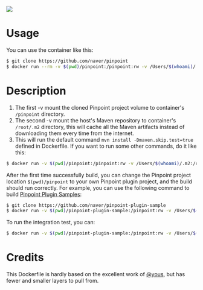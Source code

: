 [![](https://images.microbadger.com/badges/image/tangrui/pinpoint-development.svg)](https://microbadger.com/images/tangrui/pinpoint-development "Get your own image badge on microbadger.com")

# Usage

You can use the container like this:

```bash
$ git clone https://github.com/naver/pinpoint
$ docker run --rm -v $(pwd)/pinpoint:/pinpoint:rw -v /Users/$(whoami)/.m2:/root/.m2:rw tangrui/pinpoint-development
```

# Description

1. The first -v mount the cloned Pinpoint project volume to container's `/pinpoint` directory.
2. The second -v mount the host's Maven repository to container's `/root/.m2` directory, this will cache all the Maven artifacts instead of downloading them every time from the internet.
3. This will run the default command `mvn install -Dmaven.skip.test=true` defined in Dockerfile. If you want to run some other commands, do it like this:

```bash
$ docker run -v $(pwd)/pinpoint:/pinpoint:rw -v /Users/$(whoami)/.m2:/root/.m2:rw tangrui/pinpoint-development mvn clean install -Dmaven.skip.test=true
```

After the first time successfully build, you can change the Pinpoint project location `$(pwd)/pinpoint` to your own Pinpoint plugin project, and the build should run correctly. For example, you can use the following command to build [Pinpoint Plugin Samples](https://github.com/lioolli/pinpoint-plugin-sample):

```bash
$ git clone https://github.com/naver/pinpoint-plugin-sample
$ docker run -v $(pwd)/pinpoint-plugin-sample:/pinpoint:rw -v /Users/$(whoami)/.m2:/root/.m2:rw
```

To run the integration test, you can:

```bash
$ docker run -v $(pwd)/pinpoint-plugin-sample:/pinpoint:rw -v /Users/$(whoami)/.m2:/root/.m2:rw mvn integration-test
```

# Credits

This Dockerfile is hardly based on the excellent work of [@yous](https://github.com/yous/pinpoint-docker), but has fewer and smaller layers to pull from.
